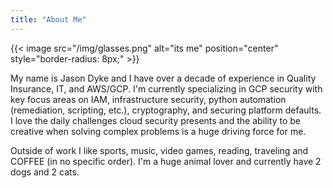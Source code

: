 ```yaml
---
title: "About Me"
---
```


{{< image src="/img/glasses.png" alt="its me" position="center" style="border-radius: 8px;" >}}

My name is Jason Dyke and I have over a decade of experience in Quality Insurance, IT, and AWS/GCP. I'm currently specializing in GCP security with key focus areas on IAM, infrastructure security, python automation (remediation, scripting, etc.), cryptography, and securing platform defaults. I love the daily challenges cloud security presents and the ability to be creative when solving complex problems is a huge driving force for me.

Outside of work I like sports, music, video games, reading, traveling and COFFEE (in no specific order). I'm a huge animal lover and currently have 2 dogs and 2 cats.
